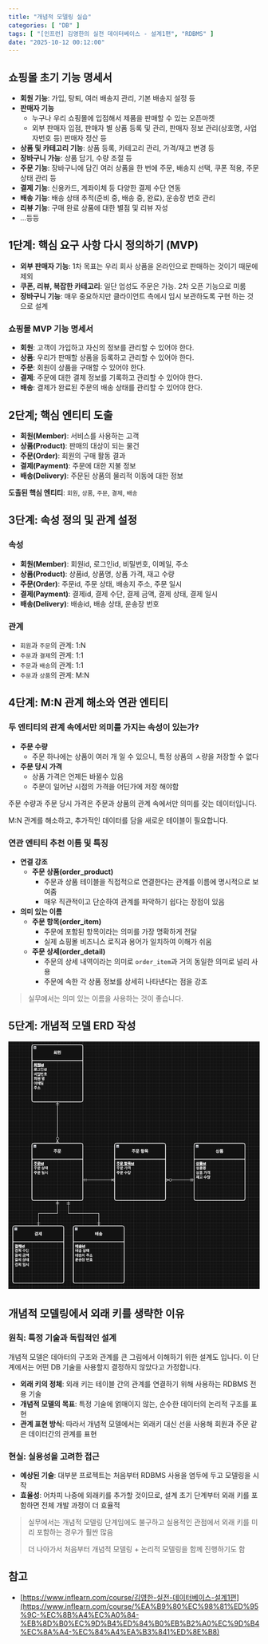 ```yaml
---
title: "개념적 모델링 실습"
categories: [ "DB" ]
tags: [ "[인프런] 김영한의 실전 데이터베이스 - 설계1편", "RDBMS" ]
date: "2025-10-12 00:12:00"
---
```


## 쇼핑몰 초기 기능 명세서

- **회원 기능**: 가입, 탕퇴, 여러 배송지 관리, 기본 배송지 설정 등
- **판매자 기능**
  - 누구나 우리 쇼핑몰에 입점해서 제품을 판매할 수 있는 오픈마켓
  - 외부 판매자 입점, 판매자 별 상품 등록 및 관리, 판매자 정보 관리(상호명, 사업자번호 등) 판매자 정산 등
- **상품 및 카테고리 기능**: 상품 등록, 카테고리 관리, 가격/재고 변경 등
- **장바구니 가능**: 상품 담기, 수량 조절 등
- **주문 기능**: 장바구니에 담긴 여러 상품을 한 번에 주문, 배송지 선택, 쿠폰 적용, 주문 상태 관리 등
- **결제 기능**: 신용카드, 계좌이체 등 다양한 결제 수단 연동
- **배송 기능**: 배송 상태 추적(준비 중, 배송 중, 완료), 운송장 번호 관리
- **리뷰 기능**: 구매 완료 상품에 대한 별점 및 리뷰 자성
- ...등등

## 1단계: 핵심 요구 사항 다시 정의하기 (MVP)

- **외부 판매자 기능**: 1차 목표는 우리 회사 상품을 온라인으로 판매하는 것이기 때문에 제외
- **쿠폰, 리뷰, 복잡한 카테고리**: 일단 업성도 주문은 가능. 2차 오픈 기능으로 미룸
- **장바구니 기능**: 매우 중요하지만 클라이언트 측에시 임시 보관하도록 구현 하는 것으로 설계

### 쇼핑몰 MVP 기능 명세서

- **회원**: 고객이 가입하고 자신의 정보를 관리할 수 있어야 한다.
- **상품**: 우리가 판매할 상품을 등록하고 관리할 수 있어야 한다.
- **주문**: 회원이 상품을 구매할 수 있어야 한다.
- **결제**: 주문에 대한 결제 정보를 기록하고 관리할 수 있어야 한다.
- **배송**: 결제가 완료된 주문의 배송 상태를 관리할 수 있어야 한다.

## 2단계; 핵심 엔티티 도출

- **회원(Member)**: 서비스를 사용하는 고객
- **상품(Product)**: 판매의 대상이 되는 물건
- **주문(Order)**: 회원의 구매 활동 결과
- **결제(Payment)**: 주문에 대한 지불 정보
- **배송(Delivery)**: 주문된 상품의 물리적 이동에 대한 정보

**도출된 핵심 엔티티**: `회원`, `상품`, `주문`, `결제`, `배송`

## 3단계: 속성 정의 및 관계 설정

### 속성

- **회원(Member)**: 회원id, 로그인id, 비밀번호, 이메일, 주소
- **상품(Product)**: 상품id, 상품명, 상품 가격, 재고 수량
- **주문(Order)**: 주문id, 주문 상태, 배송지 주소, 주문 일시
- **결제(Payment)**: 결제id, 결제 수단, 결제 금액, 결제 상태, 결제 일시
- **배송(Delivery)**: 배송id, 배송 상태, 운송장 번호

### 관계

- `회원`과 `주문`의 관계: 1:N
- `주문`과 `결제`의 관계: 1:1
- `주문`과 `배송`의 관계: 1:1
- `주문`과 `상품`의 관계: M:N

## 4단계: M:N 관계 해소와 연관 엔티티

### 두 엔티티의 관계 속에서만 의미를 가지는 속성이 있는가?

- **주문 수량**
  - 주문 하나에는 상품이 여러 개 일 수 있으니, 특정 상품의 ㅅ량을 저장할 수 없다
- **주문 당시 가격**
  - 상품 가격은 언제든 바뀔수 있음
  - 주문이 일어난 시점의 가격을 어딘가에 저장 해야함

주문 수량과 주문 당시 가격은 주문과 상품의 관계 속에서만 의미를 갖는 데이터입니다.

M:N 관계를 해소하고, 추가적인 데이터를 담을 새로운 테이블이 필요합니다.

### 연관 엔티티 추천 이름 및 특징

- **연결 강조**
  - **주문 상품(order_product)**
    - 주문과 상품 테이블을 직접적으로 연결한다는 관계를 이름에 명시적으로 보여줌
    - 매우 직관적이고 단순하여 관계를 파악하기 쉽다는 장점이 있음
- **의미 있는 이름**
  - **주문 항목(order_item)**
    - 주문에 포함된 항목이라는 의미를 가장 명확하게 전달
    - 실제 쇼핑몰 비즈니스 로직과 용어가 일치하여 이해가 쉬움
  - **주문 상세(order_detail)**
    - 주문의 상세 내역이라는 의미로 `order_item`과 거의 동일한 의미로 널리 사용
    - 주문에 속한 각 상품 정보를 상세히 나타낸다는 점을 강조

> 실무에서는 의미 있는 이름을 사용하는 것이 좋습니다.

## 5단계: 개념적 모델 ERD 작성

![](/assets/img/_posts/2025/10/2025-10-12-개념적-모델링-실습/662338217153666.png)

## 개념적 모델링에서 외래 키를 생략한 이유

### 원칙: 특정 기술과 독립적인 설계

개념적 모델은 데아터의 구조와 관계를 큰 그림에서 이해하기 위한 설계도 입니다.
이 단계에서는 어떤 DB 기술을 사용할지 결정하지 않았다고 가정합니다.

- **외래 키의 정체**: 외래 키는 테이블 간의 관계를 연결하기 위해 사용하는 RDBMS 전용 기술
- **개념적 모델의 목표**: 특정 기술에 얽매이지 않는, 순수한 데이터의 논리적 구조를 표현
- **관계 표현 방식**: 따라서 개념적 모델에서는 외래키 대신 선을 사용해 회원과 주문 같은 데이터간의 관계를 표현

### 현실: 실용성을 고려한 접근

- **예상된 기술**: 대부분 프로젝트는 처음부터 RDBMS 사용을 염두에 두고 모델링을 시작
- **효율성**: 어차피 나중에 외래키를 추가할 것이므로, 설계 초기 단계부터 외래 키를 포함하면 전체 개발 과정이 더 효율적

> 실무에서는 개념적 모델링 단계임에도 불구하고 실용적인 관점에서 외래 키를 미리 포함하는 경우가 훨싼 많음
>
> 더 나아가서 처음부터 개념적 모델링 + 논리적 모델링을 함께 진행하기도 함

## 참고

- [https://www.inflearn.com/course/김영한-실전-데이터베이스-설계1편](https://www.inflearn.com/course/%EA%B9%80%EC%98%81%ED%95%9C-%EC%8B%A4%EC%A0%84-%EB%8D%B0%EC%9D%B4%ED%84%B0%EB%B2%A0%EC%9D%B4%EC%8A%A4-%EC%84%A4%EA%B3%841%ED%8E%B8)
